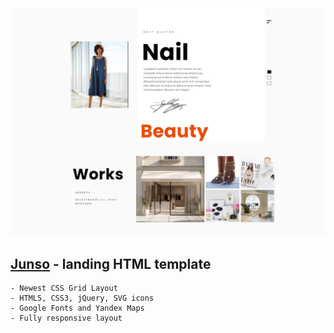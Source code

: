 <img src="preview/preview.jpg">

## [Junso](https://junso.vercel.app/) - landing HTML template ##


```
- Newest CSS Grid Layout
- HTML5, CSS3, jQuery, SVG icons 
- Google Fonts and Yandex Maps
- Fully responsive layout
```
